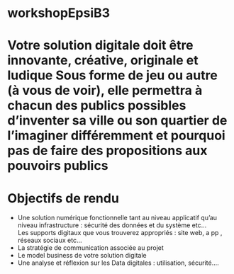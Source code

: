 # workshopEpsiB3
<h1>
  Votre
  solution digitale doit être innovante, créative, originale et ludique
  Sous
  forme de jeu ou autre (à vous de voir), elle permettra à chacun des
  publics possibles d’inventer sa ville ou son quartier de l’imaginer
  différemment et pourquoi pas de faire des propositions aux pouvoirs
  publics
</h1>

<h1>Objectifs de rendu</h1>
<ul>
  <li> 
    Une solution numérique fonctionnelle tant au niveau applicatif qu’au
    niveau infrastructure : sécurité des données et du système etc...
  </li>
    Les supports digitaux que vous trouverez appropriés : site web, a pp ,
    réseaux sociaux etc…
  <li>
    La stratégie de communication associée au projet
  </li>
  <li>
    Le model business de votre solution digitale
  </li>
  <li>
    Une analyse et réflexion sur les Data digitales : utilisation, sécurité….
  </li>
</ul>
